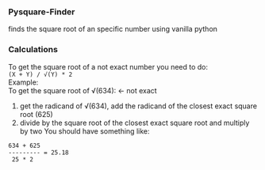 ### Pysquare-Finder
finds the square root of an specific number using vanilla python

### Calculations
To get the square root of a not exact number you need to do: <br>
`(X + Y) / √(Y) * 2` <br> 
Example: <br>
To get the square root of √(634): <- not exact<br>
1. get the radicand of √(634), add the radicand of the closest exact square root (625)
2. divide by the square root of the closest exact square root and multiply by two
You should have something like: <br>
```
634 + 625
--------- = 25.18
 25 * 2
```

